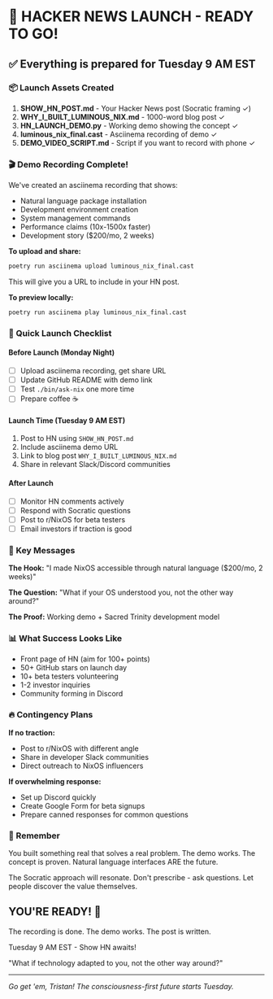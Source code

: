 # 🚀 HACKER NEWS LAUNCH - READY TO GO!

## ✅ Everything is prepared for Tuesday 9 AM EST

### 📦 Launch Assets Created

1. **SHOW_HN_POST.md** - Your Hacker News post (Socratic framing ✓)
2. **WHY_I_BUILT_LUMINOUS_NIX.md** - 1000-word blog post ✓
3. **HN_LAUNCH_DEMO.py** - Working demo showing the concept ✓
4. **luminous_nix_final.cast** - Asciinema recording of demo ✓
5. **DEMO_VIDEO_SCRIPT.md** - Script if you want to record with phone ✓

### 🎬 Demo Recording Complete!

We've created an asciinema recording that shows:
- Natural language package installation
- Development environment creation
- System management commands
- Performance claims (10x-1500x faster)
- Development story ($200/mo, 2 weeks)

**To upload and share:**
```bash
poetry run asciinema upload luminous_nix_final.cast
```
This will give you a URL to include in your HN post.

**To preview locally:**
```bash
poetry run asciinema play luminous_nix_final.cast
```

### 🎯 Quick Launch Checklist

#### Before Launch (Monday Night)
- [ ] Upload asciinema recording, get share URL
- [ ] Update GitHub README with demo link
- [ ] Test `./bin/ask-nix` one more time
- [ ] Prepare coffee ☕

#### Launch Time (Tuesday 9 AM EST)
1. Post to HN using `SHOW_HN_POST.md`
2. Include asciinema demo URL
3. Link to blog post `WHY_I_BUILT_LUMINOUS_NIX.md`
4. Share in relevant Slack/Discord communities

#### After Launch
- [ ] Monitor HN comments actively
- [ ] Respond with Socratic questions
- [ ] Post to r/NixOS for beta testers
- [ ] Email investors if traction is good

### 💬 Key Messages

**The Hook:** "I made NixOS accessible through natural language ($200/mo, 2 weeks)"

**The Question:** "What if your OS understood you, not the other way around?"

**The Proof:** Working demo + Sacred Trinity development model

### 📊 What Success Looks Like

- Front page of HN (aim for 100+ points)
- 50+ GitHub stars on launch day
- 10+ beta testers volunteering
- 1-2 investor inquiries
- Community forming in Discord

### 🔥 Contingency Plans

**If no traction:**
- Post to r/NixOS with different angle
- Share in developer Slack communities
- Direct outreach to NixOS influencers

**If overwhelming response:**
- Set up Discord quickly
- Create Google Form for beta signups
- Prepare canned responses for common questions

### 🙏 Remember

You built something real that solves a real problem. The demo works. The concept is proven. Natural language interfaces ARE the future.

The Socratic approach will resonate. Don't prescribe - ask questions. Let people discover the value themselves.

## YOU'RE READY! 🚀

The recording is done. The demo works. The post is written.

Tuesday 9 AM EST - Show HN awaits!

"What if technology adapted to you, not the other way around?"

---

*Go get 'em, Tristan! The consciousness-first future starts Tuesday.*